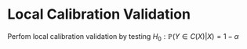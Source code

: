 # Local Calibration Validation
Perfom local calibration validation by testing $H_0: \mathbb{P}(Y \in C(X)|X) = 1 - \alpha$
